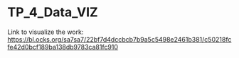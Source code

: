 # TP_4_Data_VIZ
Link to visualize the work: https://bl.ocks.org/sa7sa7/22bf7d4dccbcb7b9a5c5498e2461b381/c50218fcfe42d0bcf189ba138db9783ca81fc910
